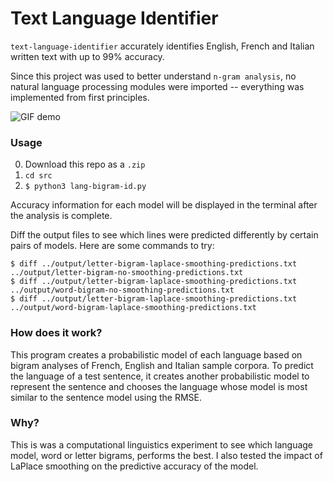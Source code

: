 # Text Language Identifier

`text-language-identifier` accurately identifies English, French and Italian written text with up to 99% accuracy.

Since this project was used to better understand `n-gram analysis`, no natural language processing modules were imported -- everything was implemented from first principles.

![GIF demo](img/demo.gif)

### Usage

0. Download this repo as a `.zip`
1. `cd src`
2. `$ python3 lang-bigram-id.py`

Accuracy information for each model will be displayed in the terminal after the analysis is complete.

Diff the output files to see which lines were predicted differently by certain pairs of models.
Here are some commands to try:
```shell
$ diff ../output/letter-bigram-laplace-smoothing-predictions.txt ../output/letter-bigram-no-smoothing-predictions.txt
$ diff ../output/letter-bigram-laplace-smoothing-predictions.txt ../output/word-bigram-no-smoothing-predictions.txt
$ diff ../output/letter-bigram-laplace-smoothing-predictions.txt ../output/word-bigram-laplace-smoothing-predictions.txt
```

### How does it work?

This program creates a probabilistic model of each language based on bigram analyses of French, English and Italian sample corpora. To predict the language of a test sentence, it creates another probabilistic model to represent the sentence and chooses the language whose model is most similar to the sentence model using the RMSE.

### Why?

This is was a computational linguistics experiment to see which language model, word or letter bigrams, performs the best. I also tested the impact of LaPlace smoothing on the predictive accuracy of the model.
